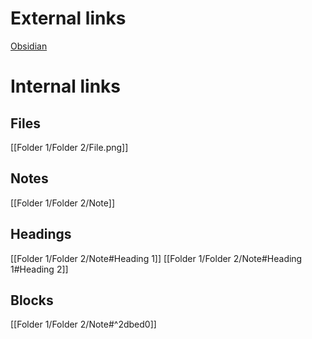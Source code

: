 # External links

[Obsidian](https://obsidian.md/)

# Internal links

## Files

[[Folder 1/Folder 2/File.png]]

## Notes

[[Folder 1/Folder 2/Note]]

## Headings

[[Folder 1/Folder 2/Note#Heading 1]]
[[Folder 1/Folder 2/Note#Heading 1#Heading 2]]

## Blocks

[[Folder 1/Folder 2/Note#^2dbed0]]
